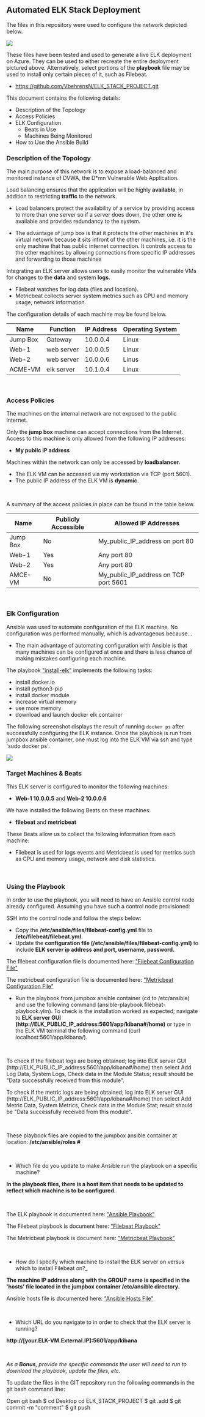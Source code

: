 ## Automated ELK Stack Deployment

The files in this repository were used to configure the network depicted below.

![](Diagrams/Red-Team-Resource-group.png)

These files have been tested and used to generate a live ELK deployment on Azure. They can be used to either recreate the entire deployment pictured above. Alternatively, select portions of the __playbook__ file may be used to install only certain pieces of it, such as Filebeat.

  -  https://github.com/VbehrensN/ELK_STACK_PROJECT.git


This document contains the following details:
- Description of the Topology
- Access Policies
- ELK Configuration
  - Beats in Use
  - Machines Being Monitored
- How to Use the Ansible Build


### Description of the Topology

The main purpose of this network is to expose a load-balanced and monitored instance of DVWA, the D*mn Vulnerable Web Application.

Load balancing ensures that the application will be highly __available__, in addition to restricting __traffic__ to the network.

- Load balancers protect the availability of a service by providing access to more than one server so if a server does down, the other one is available and provides redundancy to the system.

- The advantage of jump box is that it protects the other machines in it's virtual netowrk because it sits infront of the other machines, i.e. it is the only machine that has public internet connection. It controls access to the other machines by allowing connections from specific IP addresses and forwarding to those machines

Integrating an ELK server allows users to easily monitor the vulnerable VMs for changes to the __data__ and system __logs__.
- Filebeat watches for log data (files and location).
- Metricbeat collects server system metrics such as CPU and memory usage, network information.

The configuration details of each machine may be found below.


| Name      | Function   | IP Address | Operating System |
|-----------|------------|------------|------------------|
| Jump Box  | Gateway    | 10.0.0.4   | Linux            |
| Web-1     | web server | 10.0.0.5   | Linux            |
| Web-2     | web server | 10.0.0.6   | Linus            |
| ACME-VM   | elk server | 10.1.0.4   | Linux            |

<br />

### Access Policies

The machines on the internal network are not exposed to the public Internet. 

Only the __jump box__ machine can accept connections from the Internet. Access to this machine is only allowed from the following IP addresses:
- __My public IP address__

Machines within the network can only be accessed by __loadbalancer__.
- The ELK VM can be accessed via my workstation via TCP (port 5601).
- The public IP address of the ELK VM is __dynamic__.
<br />

A summary of the access policies in place can be found in the table below.

| Name     | Publicly Accessible | Allowed IP Addresses                 |
|----------|---------------------|--------------------------------------|
| Jump Box | No                  | My_public_IP_address on port 80      |
| Web-1    | Yes                 | Any port 80                          |
| Web-2    | Yes                 | Any port 80                          |
| AMCE-VM  | No                  | My_public_IP_address on TCP port 5601|

<br />

### Elk Configuration

Ansible was used to automate configuration of the ELK machine. No configuration was performed manually, which is advantageous because...

- The main advantage of automating configuration with Ansible is that many machines can be configured at once and there is less chance of making mistakes configuring each machine.

The playbook ["install-elk"](Ansible/install-elk.yml) implements the following tasks:
 

- install docker.io
- install python3-pip
- install docker module
- increase virtual memory
- use more memory
- download and launch docker elk container


The following screenshot displays the result of running `docker ps` after successfully configuring the ELK instance. Once the playbook is run from jumpbox ansible container, one must log into the ELK VM via ssh and type 'sudo docker ps'.



![](Diagrams/docker_ps_output.jpg)


### Target Machines & Beats
This ELK server is configured to monitor the following machines:
- __Web-1 10.0.0.5__ and
__Web-2 10.0.0.6__

We have installed the following Beats on these machines:
- __filebeat__ and __metricbeat__

These Beats allow us to collect the following information from each machine:
- Filebeat is used for logs events and Metricbeat is used for metrics such as CPU and memory usage, network and disk statistics.

<br />

### Using the Playbook
In order to use the playbook, you will need to have an Ansible control node already configured. Assuming you have such a control node provisioned: 

SSH into the control node and follow the steps below:
- Copy the __/etc/ansible/files/filebeat-config.yml__ file to __/etc/filebeat/filebeat.yml__.
- Update the __configuration file (/etc/ansible/files/filebeat-config.yml)__ to include __ELK server ip address and port, username, password.__

The filebeat configuration file is documented here: ["Filebeat Configuration File"](ConfigurationFiles/filebeat-config.yml)

 The metricbeat configuration file is documented here: ["Metricbeat Configuration File"](ConfigurationFiles/metricbeat.yml)


- Run the playbook from jumpbox ansible container (cd to /etc/ansible) and use the following command (ansible-playbook filebeat-playbook.ylm). To check is the installation worked as expected; navigate to __ELK server GUI (http://ELK_PUBLIC_IP_address:5601/app/kibana#/home)__ or type in the ELK VM terminal the following command (curl localhost:5601/app/kibana/).

<br />


To check if the filebeat logs are being obtained; log into ELK server GUI (http://ELK_PUBLIC_IP_address:5601/app/kibana#/home) then select Add Log Data, System Logs, Check data in the Module Status; result should be "Data successfully received from this module".

To check if the metric logs are being obtained; log into ELK server GUI (http://ELK_PUBLIC_IP_address:5601/app/kibana#/home) then select Add Metric Data, System Metrics, Check data in the Module Stat; result should be "Data successfully received from this module".

<br />

These playbook files are copied to the jumpbox ansible container at location: __/etc/ansible/roles #__


<br />

- Which file do you update to make Ansible run the playbook on a specific machine? 

__In the playbook files, there is a host item that needs to be updated to reflect which machine is to be configured.__

<br />

The ELK playbook is documented here: ["Ansible Playbook"](Ansible/install-elk.yml)

The Filebeat playbook is document here: ["Filebeat Playbook"](Ansible/filebeat-playbook.yml)

The Metricbeat playbook is document here: ["Metricbeat Playbook"](Ansible/metricbeat-playbook.yml)

<br />

- How do I specify which machine to install the ELK server on versus which to install Filebeat on?_


__The machine IP address along with the GROUP name is specified in the 'hosts' file located in the jumpbox container /etc/ansible directory.__

Ansible hosts file is documented here: ["Ansible Hosts File"](ConfigurationFiles/hosts.txt) 

<br />

- Which URL do you navigate to in order to check that the ELK server is running?  

__http://[your.ELK-VM.External.IP]:5601/app/kibana__

<br />

_As a **Bonus**, provide the specific commands the user will need to run to download the playbook, update the files, etc._

To update the files in the GIT repository run the following commands in the git bash command line:

Open git bash
$ cd Desktop
cd ELK_STACK_PROJECT
$ git .add
$ git commit -m "comment"
$ git push



